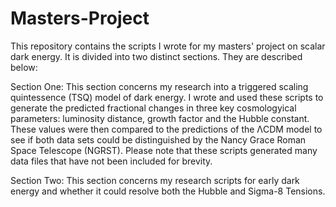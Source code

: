# Masters-Project
This repository contains the scripts I wrote for my masters' project on scalar dark energy. It is divided into two distinct sections. They are described below:

Section One:
This section concerns my research into a triggered scaling quintessence (TSQ) model of dark energy. I wrote and used these scripts to generate the  predicted fractional changes in three key cosmologyical parameters: luminosity distance, growth factor and the Hubble constant. These values were then compared to the predictions of the ΛCDM model to see if both data sets could be distinguished by the Nancy Grace Roman Space Telescope (NGRST). Please note that these scripts generated many data files that have not been included for brevity. 

Section Two: 
This section concerns my research scripts for early dark energy and whether it could resolve both the Hubble and Sigma-8 Tensions. 
